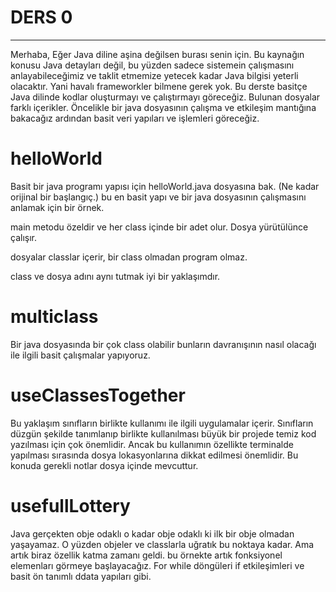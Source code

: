 # DERS 0

---

Merhaba,
Eğer Java diline aşina değilsen burası senin için. Bu kaynağın konusu Java detayları değil, bu yüzden sadece sistemein çalışmasını anlayabileceğimiz ve taklit etmemize yetecek kadar Java bilgisi yeterli olacaktır. Yani havalı frameworkler bilmene gerek yok. Bu derste basitçe Java dilinde kodlar oluşturmayı ve çalıştırmayı göreceğiz. Bulunan dosyalar farklı içerikler.
Öncelikle bir java dosyasının çalışma ve etkileşim mantığına bakacağız ardından basit veri yapıları ve işlemleri göreceğiz.

# helloWorld

Basit bir java programı yapısı için helloWorld.java dosyasına bak. (Ne kadar orijinal bir başlangıç.)
bu en basit yapı ve bir java dosyasının çalışmasını anlamak için bir örnek.

main metodu özeldir ve her class içinde bir adet olur. Dosya yürütülünce çalışır.

dosyalar classlar içerir, bir class olmadan program olmaz.

class ve dosya adını aynı tutmak iyi bir yaklaşımdır.

# multiclass

Bir java dosyasında bir çok class olabilir bunların davranışının nasıl olacağı ile ilgili basit çalışmalar yapıyoruz.

# useClassesTogether

Bu yaklaşım sınıfların birlikte kullanımı ile ilgili uygulamalar içerir.
Sınıfların düzgün şekilde tanımlanıp birlikte kullanılması büyük bir projede temiz kod yazılması için çok önemlidir.
Ancak bu kullanımın özellikte terminalde yapılması sırasında dosya lokasyonlarına dikkat edilmesi önemlidir. Bu konuda gerekli notlar dosya içinde mevcuttur.

# usefullLottery

Java gerçekten obje odaklı o kadar obje odaklı ki ilk bir obje olmadan yaşayamaz. O yüzden objeler ve classlarla uğratık bu noktaya kadar. Ama artık biraz özellik katma zamanı geldi.
bu örnekte artık fonksiyonel elemenları görmeye başlayacağız. For while döngüleri if etkileşimleri ve basit ön tanımlı ddata yapıları gibi.
